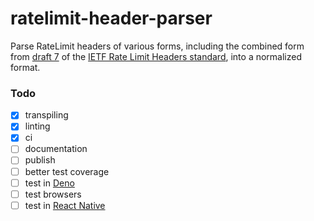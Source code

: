 # ratelimit-header-parser

Parse RateLimit headers of various forms, including the combined form from
[draft 7](https://datatracker.ietf.org/doc/html/draft-ietf-httpapi-ratelimit-headers-07)
of the
[IETF Rate Limit Headers standard](https://github.com/ietf-wg-httpapi/ratelimit-headers),
into a normalized format.

### Todo

- [x] transpiling
- [x] linting
- [x] ci
- [ ] documentation
- [ ] publish
- [ ] better test coverage
- [ ] test in [Deno](https://deno.com/)
- [ ] test browsers
- [ ] test in [React Native](https://reactnative.dev/)
